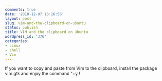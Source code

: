 ```yaml
---
comments: true
date: '2010-12-07 13:16:56'
layout: post
slug: vim-and-the-clipboard-on-ubuntu
status: publish
title: VIM and the clipboard on Ubuntu
wordpress_id: '376'
categories:
- Linux
- shell
- Vim
---
```


If you want to copy and paste from Vim to the clipboard, install the package vim.gtk and enjoy the command "+y !  

